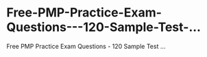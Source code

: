 # Free-PMP-Practice-Exam-Questions---120-Sample-Test-...
Free PMP Practice Exam Questions - 120 Sample Test ...
